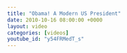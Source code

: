 ```yaml
---
title: "Obama! A Modern US President"
date: 2010-10-16 08:00:00 +0000
layout: video
categories: [videos]
youtube_id: "y54FRMedT_s"
---
```


